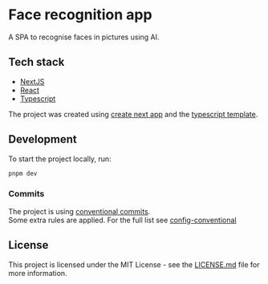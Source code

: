 # Face recognition app

A SPA to recognise faces in pictures using AI.

## Tech stack

- [NextJS](https://nextjs.org/)
- [React](https://reactjs.org/)
- [Typescript](https://www.typescriptlang.org/)

The project was created using [create next app](https://nextjs.org/docs/api-reference/create-next-app) and the [typescript template](https://github.com/jpedroschmitz/typescript-nextjs-starter).


## Development

To start the project locally, run:

```bash
pnpm dev
```

### Commits

The project is using [conventional commits](https://www.conventionalcommits.org/en/v1.0.0/).\
Some extra rules are applied. For the full list see [config-conventional](https://github.com/conventional-changelog/commitlint/tree/master/%40commitlint/config-conventional)

## License

This project is licensed under the MIT License - see the [LICENSE.md](LICENSE.md) file for more information.

